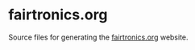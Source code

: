 # fairtronics.org

Source files for generating the [fairtronics.org](https://fairtronics.org) website.

